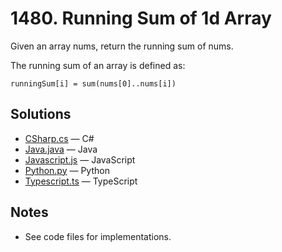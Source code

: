 # 1480. Running Sum of 1d Array

Given an array nums, return the running sum of nums.

The running sum of an array is defined as:

    runningSum[i] = sum(nums[0]..nums[i])

## Solutions

- [CSharp.cs](./CSharp.cs) — C#
- [Java.java](./Java.java) — Java
- [Javascript.js](./Javascript.js) — JavaScript
- [Python.py](./Python.py) — Python
- [Typescript.ts](./Typescript.ts) — TypeScript

## Notes

- See code files for implementations.
